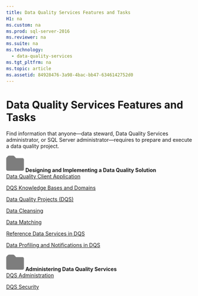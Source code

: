```yaml
---
title: Data Quality Services Features and Tasks
H1: na
ms.custom: na
ms.prod: sql-server-2016
ms.reviewer: na
ms.suite: na
ms.technology: 
  - data-quality-services
ms.tgt_pltfrm: na
ms.topic: article
ms.assetid: 84928476-3a98-4bac-bb47-6346142752d0
---
```

# Data Quality Services Features and Tasks
  Find information that anyone—data steward, Data Quality Services administrator, or SQL Server administrator—requires to prepare and execute a data quality project.  
  
 ![Small File Folder Icon](../../Images/Image/ImageNotContaina/filefolder_small.png "filefolder_small") **Designing and Implementing a Data Quality Solution**  
 [Data Quality Client Application](../../Topics/TopicNameNotContainA/Data-Quality-Client-Application.md)  
  
 [DQS Knowledge Bases and Domains](../../Topics/TopicNameNotContainA/DQS-Knowledge-Bases-and-Domains.md)  
  
 [Data Quality Projects &#40;DQS&#41;](../../Topics/TopicNameNotContainA/Data-Quality-Projects--DQS-.md)  
  
 [Data Cleansing](../../Topics/TopicNameNotContainA/Data-Cleansing.md)  
  
 [Data Matching](../../Topics/TopicNameNotContainA/Data-Matching.md)  
  
 [Reference Data Services in DQS](../../Topics/TopicNameNotContainA/Reference-Data-Services-in-DQS.md)  
  
 [Data Profiling and Notifications in DQS](../../Topics/TopicNameNotContainA/Data-Profiling-and-Notifications-in-DQS.md)  
  
 ![Small File Folder Icon](../../Images/Image/ImageNotContaina/filefolder_small.png "filefolder_small") **Administering Data Quality Services**  
 [DQS Administration](../../Topics/TopicNameNotContainA/DQS-Administration.md)  
  
 [DQS Security](../../Topics/TopicNameNotContainA/DQS-Security.md)  
  
  